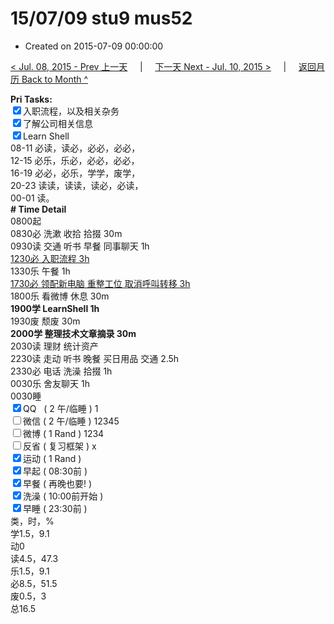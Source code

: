 # 15/07/09 stu9 mus52

- Created on 2015-07-09 00:00:00

[< Jul. 08, 2015 - Prev 上一天](/_archived/lifelogs/2015/07/d08.md) &nbsp; &nbsp; | &nbsp; &nbsp; [下一天 Next - Jul. 10, 2015 >](/_archived/lifelogs/2015/07/d10.md) &nbsp; &nbsp; |  &nbsp; &nbsp; [返回月历 Back to Month ^](/_archived/lifelogs/2015/07/index.md)
<br/><div><b>Pri Tasks:</b></div><div><input checked="true" type="checkbox"/>入职流程，以及相关杂务</div><div><input checked="true" type="checkbox"/>了解公司相关信息</div><div><input checked="true" type="checkbox"/>Learn Shell</div><div>08-11 必读，读必，必必，必必，</div><div>12-15 必乐，乐必，必必，必必，</div><div>16-19 必必，必乐，学学，废学，</div><div>20-23 读读，读读，读必，必读，</div><div>00-01 读。</div><div><b># Time Detail</b></div><div>0800起</div><div>0830必 洗漱 收拾 拾掇 30m</div><div>0930读 交通 听书 早餐 同事聊天 1h</div><div><u>1230必 入职流程 3h</u></div><div>1330乐 午餐 1h</div><div><u>1730必 领配新电脑 重整工位 取消呼叫转移 3h</u></div><div>1800乐 看微博 休息 30m</div><div><b>1900学 LearnShell 1h</b></div><div>1930废 颓废 30m</div><div><b>2000学 整理技术文章摘录 30m</b></div><div>2030读 理财 统计资产</div><div>2230读 走动 听书 晚餐 买日用品 交通 2.5h</div><div>2330必 电话 洗澡 拾掇 1h</div><div>0030乐 舍友聊天 1h</div><div>0030睡</div><div><input checked="true" type="checkbox"/>QQ   ( 2 午/临睡 ) 1</div><div><input type="checkbox"/>微信 ( 2 午/临睡 ) 12345</div><div><input type="checkbox"/>微博 ( 1 Rand ) 1234</div><div><input type="checkbox"/>反省 ( 复习框架 ) x</div><div><input checked="true" type="checkbox"/>运动 ( 1 Rand )</div><div><input checked="true" type="checkbox"/>早起 ( 08:30前 )</div><div><input checked="true" type="checkbox"/>早餐 ( 再晚也要! )</div><div><input checked="true" type="checkbox"/>洗澡 ( 10:00前开始 )</div><div><input checked="true" type="checkbox"/>早睡 ( 23:30前 )</div><div>类，时，%</div><div>学1.5，9.1</div><div>动0</div><div>读4.5，47.3</div><div>乐1.5，9.1</div><div>必8.5，51.5</div><div>废0.5，3</div><div>总16.5</div>
